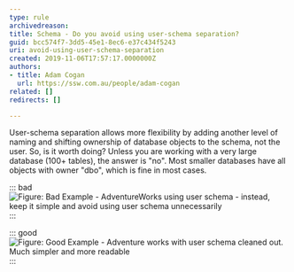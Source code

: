 ```yaml
---
type: rule
archivedreason: 
title: Schema - Do you avoid using user-schema separation?
guid: bcc574f7-3dd5-45e1-8ec6-e37c434f5243
uri: avoid-using-user-schema-separation
created: 2019-11-06T17:57:17.0000000Z
authors:
- title: Adam Cogan
  url: https://ssw.com.au/people/adam-cogan
related: []
redirects: []

---
```


User-schema separation allows more flexibility by adding another level of naming and shifting ownership of database objects to the schema, not the user. So, is it worth doing? Unless you are working with a very large database (100+ tables), the answer is "no". Most smaller databases have all objects with owner "dbo", which is fine in most cases.

<!--endintro-->


::: bad  
![Figure: Bad Example - AdventureWorks using user schema - instead, keep it simple and avoid using user schema unnecessarily](SQLDatabases\_UserSchema\_Bad.jpg)  
:::


::: good  
![Figure: Good Example - Adventure works with user schema cleaned out. Much simpler and more readable](SQLDatabases\_UserSchema\_Good.jpg)  
:::
